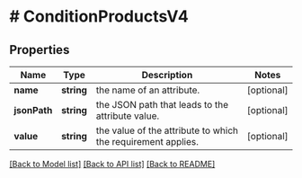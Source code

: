 # # ConditionProductsV4

## Properties

Name | Type | Description | Notes
------------ | ------------- | ------------- | -------------
**name** | **string** | the name of an attribute. | [optional]
**jsonPath** | **string** | the JSON path that leads to the attribute value. | [optional]
**value** | **string** | the value of the attribute to which the requirement applies. | [optional]

[[Back to Model list]](../../README.md#models) [[Back to API list]](../../README.md#endpoints) [[Back to README]](../../README.md)
